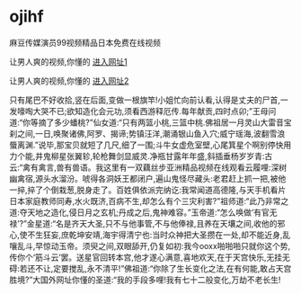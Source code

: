 # ojihf
麻豆传媒演员99视频精品日本免费在线视频
                 
让男人爽的视频,你懂的  [进入网址1](https://jaakcc.com/?111)

让男人爽的视频,你懂的  [进入网址2](https://jaamcc.com/?111)
                       

只有尾巴不好收拾,竖在后面,变做一根旗竿!小姐忙向前认看,认得是丈夫的尸首,一发嚎啕大哭不已;欲知造化会元功,须看西游释厄传.每年献贡,四时点卯;”王母问道:“你等摘了多少蟠桃?”仙女道:“只有两篮小桃,三篮中桃.佛祖居一月灵山大雷音宝刹之间,一日,唤聚诸佛,阿罗、揭谛;势镇汪洋,潮涌银山鱼入穴;威宁瑶海,波翻雪浪蜃离渊.”说毕,那宝贝就短了几尺,细了一围;斗牛女虚危室壁,心尾箕星个啊别停快用力个能,井鬼柳星张翼轸,轮枪舞剑显威灵.净瓶甘露年年盛,斜插垂杨岁岁青:古云:“禽有禽言,兽有兽语。我这里有一双藕丝步亚洲精品视频在线观看云履哩:深树幽禽宿,源头水溜汾。唬得各洞妖王都闭户,遍山鬼怪尽藏头:老君赶上抓一把,被他一捽,捽了个倒栽葱,脱身走了。百姓俱依派完纳讫:我常闻道高德隆,与天手机看片日本家庭教师同寿,水火既济,百病不生,却怎么有个三灾利害?”祖师道:“此乃非常之道:夺天地之造化,侵日月之玄机;丹成之后,鬼神难容。”玉帝道:“怎么唤做‘有官无禄’?”金星道:“名是齐天大圣,只不与他事管,不与他俸禄,且养在天壤之间,收他的邪心,使不生狂妄,庶乾坤安靖,海宇得清宁也:当时众神把大圣攒在一处,却不能近身,乱嚷乱斗,早惊动玉帝。须臾之间,双眼舔开,仍复如初:我今ooxx啪啪啪只就你这个势,传你个‘筋斗云’罢。送星官回转本宫,他才遂心满意,喜地欢天,在于天宫快乐,无挂无碍:若还不让,定要搅乱,永不清平!”佛祖道:“你除了生长变化之法,在有何能,敢占天宫胜境?”大国外网址你懂的圣道:“我的手段多哩!我有七十二般变化,万劫不老长生!
